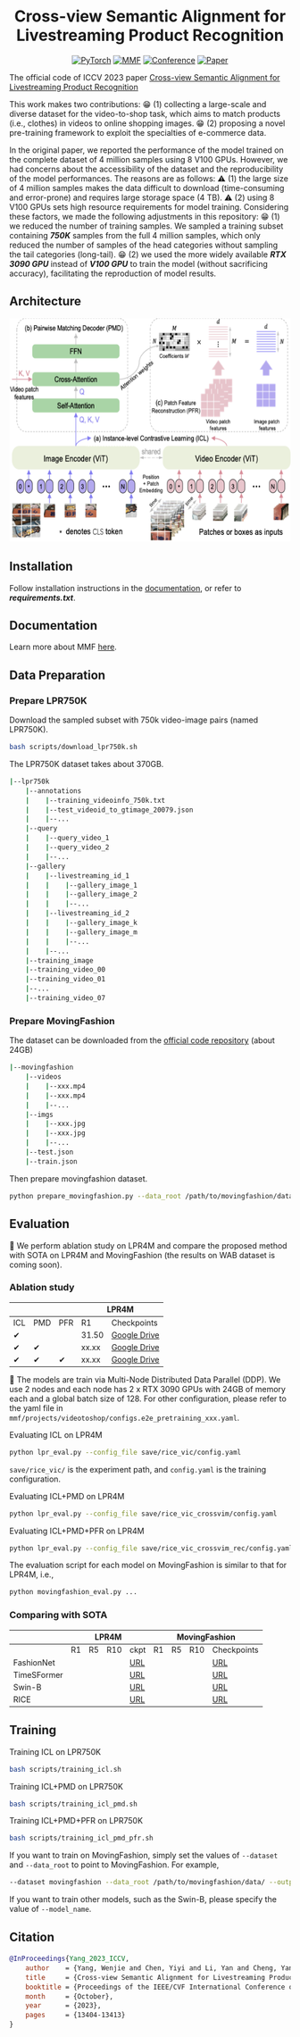 <div align="center">

# Cross-view Semantic Alignment for Livestreaming Product Recognition

<a href="https://pytorch.org/get-started/locally/"><img alt="PyTorch" src="https://img.shields.io/badge/PyTorch-ee4c2c?logo=pytorch&logoColor=white"></a>
<a href="https://mmf.sh/"><img alt="MMF" src="https://img.shields.io/badge/MMF-0054a6?logo=meta&logoColor=white"></a>
[![Conference](https://img.shields.io/badge/ICCV-2023-6790AC.svg)](https://iccv2023.thecvf.com/)
[![Paper](http://img.shields.io/badge/Paper-arxiv.2308.04912-B31B1B.svg)](https://arxiv.org/pdf/2308.04912.pdf)

</div>

The official code of ICCV 2023 paper
[Cross-view Semantic Alignment for Livestreaming Product Recognition](https://openaccess.thecvf.com/content/ICCV2023/html/Yang_Cross-view_Semantic_Alignment_for_Livestreaming_Product_Recognition_ICCV_2023_paper.html)

This work makes two contributions: :grin: (1) collecting a large-scale and diverse dataset for the video-to-shop task, which aims to match products (i.e., clothes) in videos to online shopping images. :grin: (2) proposing a novel pre-training framework to exploit the specialties of e-commerce data.

In the original paper, we reported the performance of the model trained on the complete dataset of 4 million samples using 8 V100 GPUs. However, we had concerns about the accessibility of the dataset and the reproducibility of the model performances. The reasons are as follows: :warning: (1) the large size of 4 million samples makes the data difficult to download (time-consuming and error-prone) and requires large storage space (4 TB). :warning: (2) using 8 V100 GPUs sets high resource requirements for model training. Considering these factors, we made the following adjustments in this repository: :grin: (1) we reduced the number of training samples. We sampled a training subset containing ***750K*** samples from the full 4 million samples, which only reduced the number of samples of the head categories without sampling the tail categories (long-tail). :grin: (2) we used the more widely available ***RTX 3090 GPU*** instead of ***V100 GPU*** to train the model (without sacrificing accuracy), facilitating the reproduction of model results.

## Architecture
<p align="center">
  <img width="600" height="400" src="./images/model.png">
</p>

## Installation
Follow installation instructions in the [documentation](https://mmf.sh/docs/),
or refer to ***requirements.txt***.

## Documentation

Learn more about MMF [here](https://mmf.sh/docs).

## Data Preparation
### Prepare LPR750K
Download the sampled subset with 750k video-image pairs (named LPR750K).
```bash
bash scripts/download_lpr750k.sh
```
The LPR750K dataset takes about 370GB.
```bash
|--lpr750k
    |--annotations
    |    |--training_videoinfo_750k.txt
    |    |--test_videoid_to_gtimage_20079.json
    |    |--...
    |--query
    |    |--query_video_1
    |    |--query_video_2
    |    |--...
    |--gallery
    |    |--livestreaming_id_1
    |    |    |--gallery_image_1
    |    |    |--gallery_image_2
    |    |    |--...
    |    |--livestreaming_id_2
    |    |    |--gallery_image_k
    |    |    |--gallery_image_m
    |    |    |--...
    |    |--...
    |--training_image
    |--training_video_00
    |--training_video_01
    |--...
    |--training_video_07
```

### Prepare MovingFashion
The dataset can be downloaded from the [official code repository](https://github.com/HumaticsLAB/SEAM-Match-RCNN) (about 24GB)

```bash
|--movingfashion
    |--videos
    |    |--xxx.mp4
    |    |--xxx.mp4
    |    |--...
    |--imgs
    |    |--xxx.jpg
    |    |--xxx.jpg
    |    |--...
    |--test.json
    |--train.json
```
Then prepare movingfashion dataset.
```bash
python prepare_movingfashion.py --data_root /path/to/movingfashion/dataset/
```

## Evaluation
:star2: We perform ablation study on LPR4M and compare the proposed method with SOTA on LPR4M and MovingFashion (the results on WAB dataset is coming soon).

### Ablation study 
<table align="center">
    <thead>
        <tr>
            <th colspan=3></th>
            <th colspan=2>LPR4M</th>
        </tr>
    </thead>
    <tbody>
        <tr>
            <td>ICL</td>
            <td>PMD</td>
            <td>PFR</td>
            <td>R1</td>
            <td>Checkpoints</td>
        </tr>
        <tr>
          <td>&#10004</td>
          <td></td>
          <td></td>
          <td>31.50</td>
          <td><a href="https://drive.google.com/file/d/1DKJRDzsYAih_LBe2eTaeIF8hK3-J6rnU/view?usp=drive_link">Google Drive</a></td>
        </tr>
        <tr>
          <td>&#10004</td>
          <td>&#10004</td>
          <td></td>
          <td>xx.xx</td>
          <td><a href="">Google Drive</a></td>
        </tr>
        <tr>
          <td>&#10004</td>
          <td>&#10004</td>
          <td>&#10004</td>
          <td>xx.xx</td>
          <td><a href="">Google Drive</a></td>
        </tr>
    </tbody>
</table>
 
:star2: The models are train via Multi-Node Distributed Data Parallel (DDP). We use 2 nodes and each node has 2 x RTX 3090 GPUs with 24GB of memory each and a global batch size of 128. For other configuration, please refer to the yaml file in  `mmf/projects/videotoshop/configs.e2e_pretraining_xxx.yaml`. 

Evaluating ICL on LPR4M
```bash
python lpr_eval.py --config_file save/rice_vic/config.yaml
```
`save/rice_vic/` is the experiment path, and `config.yaml` is the training configuration.

Evaluating ICL+PMD on LPR4M
```bash
python lpr_eval.py --config_file save/rice_vic_crossvim/config.yaml
```

Evaluating ICL+PMD+PFR on LPR4M
```bash
python lpr_eval.py --config_file save/rice_vic_crossvim_rec/config.yaml
```

The evaluation script for each model on MovingFashion is similar to that for LPR4M, i.e.,
```bash
python movingfashion_eval.py ...
```

### Comparing with SOTA
<table align="center">
    <thead>
        <tr>
            <th rowspan=2></th>
            <th colspan=4>LPR4M</th>
            <th colspan=4>MovingFashion</th>
        </tr>
    </thead>
    <tbody>
        <tr>
            <td></td>
            <td>R1</td>
            <td>R5</td>
            <td>R10</td>
            <td>ckpt</td>
            <td>R1</td>
            <td>R5</td>
            <td>R10</td>
            <td>Checkpoints</td>
        </tr>
        <tr>
          <td>FashionNet</td>
          <td></td>
          <td></td>
          <td></td>
          <td><a href="">URL</a></td>
          <td></td>
          <td></td>
          <td></td>
          <td><a href="">URL</a></td>
        </tr>
        <tr>
          <td>TimeSFormer</td>
          <td></td>
          <td></td>
          <td></td>
          <td><a href="">URL</a></td>
          <td></td>
          <td></td>
          <td></td>
          <td><a href="">URL</a></td>
        </tr>
        <tr>
          <td>Swin-B</td>
          <td></td>
          <td></td>
          <td></td>
          <td><a href="">URL</a></td>
          <td></td>
          <td></td>
          <td></td>
          <td><a href="">URL</a></td>
        </tr>
        <tr>
          <td>RICE</td>
          <td></td>
          <td></td>
          <td></td>
          <td><a href="">URL</a></td>
          <td></td>
          <td></td>
          <td></td>
          <td><a href="">URL</a></td>
        </tr>
    </tbody>
</table>

## Training

Training ICL on LPR750K
```bash
bash scripts/training_icl.sh
```
Training ICL+PMD on LPR750K
```bash
bash scripts/training_icl_pmd.sh
```
Training ICL+PMD+PFR on LPR750K
```bash
bash scripts/training_icl_pmd_pfr.sh
```
If you want to train on MovingFashion, simply set the values of `--dataset` and `--data_root` to point to MovingFashion. 
For example,
```bash
--dataset movingfashion --data_root /path/to/movingfashion/data/ --output_dir /output/root/to/save/the/checkpoint
```
If you want to train other models, such as the Swin-B, please specify the value of `--model_name`.

## Citation

```bibtex
@InProceedings{Yang_2023_ICCV,
    author    = {Yang, Wenjie and Chen, Yiyi and Li, Yan and Cheng, Yanhua and Liu, Xudong and Chen, Quan and Li, Han},
    title     = {Cross-view Semantic Alignment for Livestreaming Product Recognition},
    booktitle = {Proceedings of the IEEE/CVF International Conference on Computer Vision (ICCV)},
    month     = {October},
    year      = {2023},
    pages     = {13404-13413}
}
``` 
